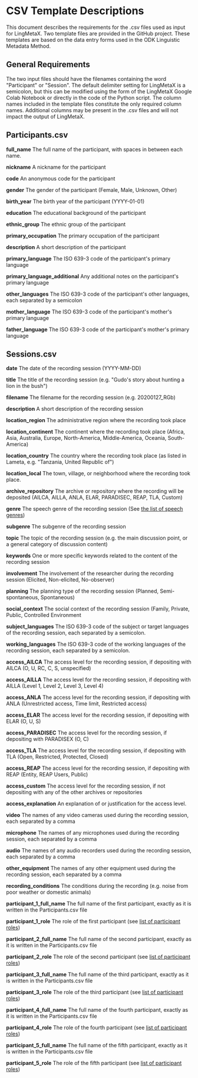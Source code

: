 # CSV Template Descriptions

This document describes the requirements for the .csv files used as input for LingMetaX. Two template files are provided in the GitHub project. These templates are based on the data entry forms used in the ODK Linguistic Metadata Method.

## General Requirements
The two input files should have the filenames containing the word "Participant" or "Session". The default delimiter setting for LingMetaX is a semicolon, but this can be modified using the form of the LingMetaX Google Colab Notebook or directly in the code of the Python script. The column names included in the template files constitute the only required column names. Additional columns may be present in the .csv files and will not impact the output of LingMetaX.

## Participants.csv
**full_name** The full name of the participant, with spaces in between each name.

**nickname** A nickname for the participant 

**code** An anonymous code for the participant 

**gender** The gender of the participant (Female, Male, Unknown, Other)

**birth_year** The birth year of the participant (YYYY-01-01)

**education** The educational background of the participant

**ethnic_group** The ethnic group of the participant

**primary_occupation** The primary occupation of the participant

**description** A short description of the participant

**primary_language** The ISO 639-3 code of the participant's primary language

**primary_language_additional** Any additional notes on the participant's primary language

**other_languages** The ISO 639-3 code of the participant's other languages, each separated by a semicolon

**mother_language** The ISO 639-3 code of the participant's mother's primary language

**father_language** The ISO 639-3 code of the participant's mother's primary language


## Sessions.csv
**date** The date of the recording session (YYYY-MM-DD)

**title** The title of the recording session (e.g. "Gudo's story about hunting a lion in the bush")

**filename** The filename for the recording session (e.g. 20200127_RGb)

**description** A short description of the recording session

**location_region** The administrative region where the recording took place

**location_continent** The continent where the recording took place (Africa, Asia, Australia, Europe, North-America, Middle-America, Oceania, South-America)

**location_country** The country where the recording took place (as listed in Lameta, e.g. "Tanzania, United Republic of")

**location_local** The town, village, or neighborhood where the recording took place.

**archive_repository** The archive or repository where the recording will be deposited (AILCA, AILLA, ANLA, ELAR, PARADISEC, REAP, TLA, Custom)

**genre** The speech genre of the recording session (See [the list of speech genres](https://github.com/rgriscom/LingMetaX/blob/main/Documentation/Speech%20Genres.md))

**subgenre** The subgenre of the recording session

**topic** The topic of the recording session (e.g. the main discussion point, or a general category of discussion content)

**keywords** One or more specific keywords related to the content of the recording session

**involvement** The involvement of the researcher during the recording session (Elicited, Non-elicited, No-observer)

**planning** The planning type of the recording session (Planned, Semi-spontaneous, Spontaneous)

**social_context** The social context of the recording session (Family, Private, Public, Controlled Environment

**subject_languages** The ISO 639-3 code of the subject or target languages of the recording session, each separated by a semicolon.

**working_languages** The ISO 639-3 code of the working languages of the recording session, each separated by a semicolon.

**access_AILCA** The access level for the recording session, if depositing with AILCA (O, U, RC, C, S, unspecified)

**access_AILLA** The access level for the recording session, if depositing with AILLA (Level 1, Level 2, Level 3, Level 4)

**access_ANLA** The access level for the recording session, if depositing with ANLA (Unrestricted access, Time limit, Restricted access)

**access_ELAR** The access level for the recording session, if depositing with ELAR (O, U, S)

**access_PARADISEC** The access level for the recording session, if depositing with PARADISEX (O, C)

**access_TLA** The access level for the recording session, if depositing with TLA (Open, Restricted, Protected, Closed)

**access_REAP** The access level for the recording session, if depositing with REAP (Entity, REAP Users, Public)

**access_custom** The access level for the recording session, if not depositing with any of the other archives or repositories

**access_explanation** An explanation of or justification for the access level.

**video** The names of any video cameras used during the recording session, each separated by a comma

**microphone** The names of any microphones used during the recording session, each separated by a comma

**audio** The names of any audio recorders used during the recording session, each separated by a comma

**other_equipment** The names of any other equipment used during the recording session, each separated by a comma

**recording_conditions** The conditions during the recording (e.g. noise from poor weather or domestic animals)

**participant_1_full_name** The full name of the first participant, exactly as it is written in the Participants.csv file

**participant_1_role** The role of the first participant (see [list of participant roles](https://github.com/rgriscom/LingMetaX/blob/main/Documentation/Participant%20Roles.md))

**participant_2_full_name** The full name of the second participant, exactly as it is written in the Participants.csv file

**participant_2_role** The role of the second participant (see [list of participant roles](https://github.com/rgriscom/LingMetaX/blob/main/Documentation/Participant%20Roles.md))

**participant_3_full_name** The full name of the third participant, exactly as it is written in the Participants.csv file

**participant_3_role** The role of the third participant (see [list of participant roles](https://github.com/rgriscom/LingMetaX/blob/main/Documentation/Participant%20Roles.md))

**participant_4_full_name** The full name of the fourth participant, exactly as it is written in the Participants.csv file

**participant_4_role** The role of the fourth participant (see [list of participant roles](https://github.com/rgriscom/LingMetaX/blob/main/Documentation/Participant%20Roles.md))

**participant_5_full_name** The full name of the fifth participant, exactly as it is written in the Participants.csv file

**participant_5_role** The role of the fifth participant (see [list of participant roles](https://github.com/rgriscom/LingMetaX/blob/main/Documentation/Participant%20Roles.md))
